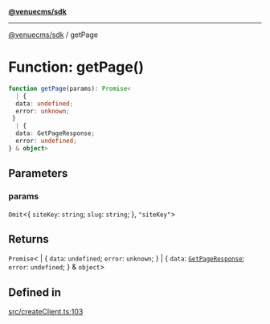 [**@venuecms/sdk**](../README.md)

***

[@venuecms/sdk](../README.md) / getPage

# Function: getPage()

```ts
function getPage(params): Promise<
  | {
  data: undefined;
  error: unknown;
 }
  | {
  data: GetPageResponse;
  error: undefined;
} & object>
```

## Parameters

### params

`Omit`\<\{
  `siteKey`: `string`;
  `slug`: `string`;
 \}, `"siteKey"`\>

## Returns

`Promise`\<
  \| \{
  `data`: `undefined`;
  `error`: `unknown`;
 \}
  \| \{
  `data`: [`GetPageResponse`](../type-aliases/GetPageResponse.md);
  `error`: `undefined`;
 \} & `object`\>

## Defined in

[src/createClient.ts:103](https://github.com/venuecms/sdk/blob/823b04c9ee84b4d1baaafd2d6fb4c862f759e4e8/src/createClient.ts#L103)
